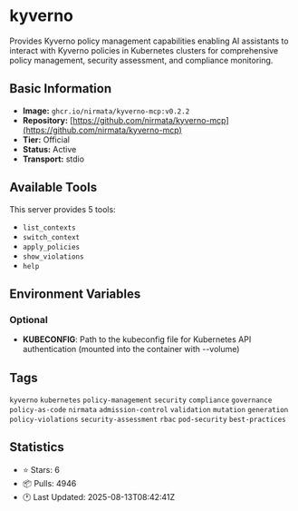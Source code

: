 # kyverno

Provides Kyverno policy management capabilities enabling AI assistants to interact with Kyverno policies in Kubernetes clusters for comprehensive policy management, security assessment, and compliance monitoring.

## Basic Information

- **Image:** `ghcr.io/nirmata/kyverno-mcp:v0.2.2`
- **Repository:** [https://github.com/nirmata/kyverno-mcp](https://github.com/nirmata/kyverno-mcp)
- **Tier:** Official
- **Status:** Active
- **Transport:** stdio

## Available Tools

This server provides 5 tools:

- `list_contexts`
- `switch_context`
- `apply_policies`
- `show_violations`
- `help`

## Environment Variables


### Optional

- **KUBECONFIG**: Path to the kubeconfig file for Kubernetes API authentication (mounted into the container with --volume)

## Tags

`kyverno` `kubernetes` `policy-management` `security` `compliance` `governance` `policy-as-code` `nirmata` `admission-control` `validation` `mutation` `generation` `policy-violations` `security-assessment` `rbac` `pod-security` `best-practices` 

## Statistics

- ⭐ Stars: 6
- 📦 Pulls: 4946
- 🕐 Last Updated: 2025-08-13T08:42:41Z
